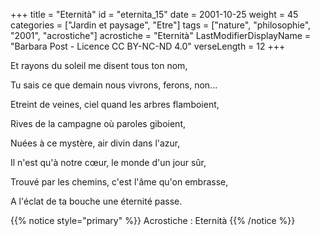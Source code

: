 +++
title = "Eternità"
id = "eternita_15"
date = 2001-10-25
weight = 45
categories = ["Jardin et paysage", "Etre"]
tags = ["nature", "philosophie", "2001", "acrostiche"]
acrostiche = "Eternità"
LastModifierDisplayName = "Barbara Post - Licence CC BY-NC-ND 4.0"
verseLength = 12
+++

Et rayons du soleil me disent tous ton nom,

Tu sais ce que demain nous vivrons, ferons, non...

Etreint de veines, ciel quand les arbres flamboient,

Rives de la campagne où paroles giboient,

Nuées à ce mystère, air divin dans l'azur,

Il n'est qu'à notre cœur, le monde d'un jour sûr,

Trouvé par les chemins, c'est l'âme qu'on embrasse,

A l'éclat de ta bouche une éternité passe.

{{% notice style="primary" %}}
Acrostiche : Eternità
{{% /notice %}}
